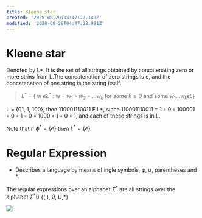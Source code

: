```yaml
---
title: Kleene star
created: '2020-08-29T04:47:27.149Z'
modified: '2020-08-29T04:47:28.991Z'
---
```


# Kleene star

Denoted by L\*. It is the set of all strings obtained by concatenating zero or more strins from L.The concatenation of zero strings is e, and the concatenation of one string is the string itself.

> $L^*$ = { w $\epsilon \Sigma^*$ : w = $w_1 \circ w_2 \circ ... w_k$ for some $k\geq 0$ and some $w_1...w_k \epsilon L$}

L = {01, 1, 100}, then 110001110011 E L\*,
since 110001110011 = $1\circ 0\circ 100001\circ 0\circ 1\circ 0\circ 1000\circ 1\circ 0\circ 1$, and each of these strings is in L.

Note that if $\phi^* = \{e\}$ then $L^* = \{e\}$

# Regular Expression

-   Describes a language by means of ingle symbols, $\phi, \cup$, parentheses and \*.

The regular expressions over an alphabet $\Sigma^*$ are all strings over the alphabet $\Sigma^* \cup$ {(,), 0, U,\*}

![](img/L4/Annotation%202020-08-29%20093555.png)

<script type="text/javascript" src="http://cdn.mathjax.org/mathjax/latest/MathJax.js?config=TeX-AMS-MML_HTMLorMML"></script>

<script type="text/x-mathjax-config">
    MathJax.Hub.Config({ tex2jax: {inlineMath: [['$', '$']]}, messageStyle: "none" });
</script>

